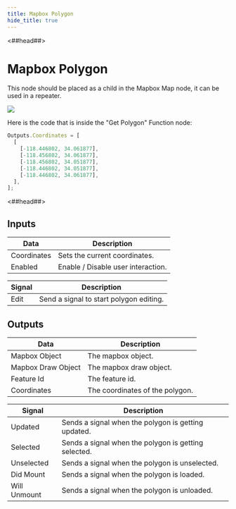 ```yaml
---
title: Mapbox Polygon
hide_title: true
---
```


<##head##>

# Mapbox Polygon

This node should be placed as a child in the Mapbox Map node, it can be used in a repeater.

<div className="ndl-image-with-background l">

![](/library/modules/mapbox/nodes/mapbox-polygon.png)

</div>

Here is the code that is inside the "Get Polygon" Function node:

```js
Outputs.Coordinates = [
  [
    [-118.446802, 34.061877],
    [-118.456802, 34.061877],
    [-118.456802, 34.051877],
    [-118.446802, 34.051877],
    [-118.446802, 34.061877],
  ],
];
```

<##head##>

## Inputs

<div className="ndl-table-35-65">

| Data                                          | Description                        |
| --------------------------------------------- | ---------------------------------- |
| <span className="ndl-data">Coordinates</span> | Sets the current coordinates.      |
| <span className="ndl-data">Enabled</span>     | Enable / Disable user interaction. |

| Signal                                   | Description                             |
| ---------------------------------------- | --------------------------------------- |
| <span className="ndl-signal">Edit</span> | Send a signal to start polygon editing. |

</div>

## Outputs

<div className="ndl-table-35-65">

| Data                                                 | Description                     |
| ---------------------------------------------------- | ------------------------------- |
| <span className="ndl-data">Mapbox Object</span>      | The mapbox object.              |
| <span className="ndl-data">Mapbox Draw Object</span> | The mapbox draw object.         |
| <span className="ndl-data">Feature Id</span>         | The feature id.                 |
| <span className="ndl-data">Coordinates</span>        | The coordinates of the polygon. |

| Signal                                           | Description                                          |
| ------------------------------------------------ | ---------------------------------------------------- |
| <span className="ndl-signal">Updated</span>      | Sends a signal when the polygon is getting updated.  |
| <span className="ndl-signal">Selected</span>     | Sends a signal when the polygon is getting selected. |
| <span className="ndl-signal">Unselected</span>   | Sends a signal when the polygon is unselected.       |
| <span className="ndl-signal">Did Mount</span>    | Sends a signal when the polygon is loaded.           |
| <span className="ndl-signal">Will Unmount</span> | Sends a signal when the polygon is unloaded.         |

</div>
